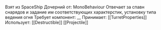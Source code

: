 Взят из SpaceShip
Дочерний от: MonoBehaviour
Отвечает за спавн снарядов и задание им соответствующих характерстик, установку типа ведения огня
Требует компонент: __
Принимает: 
[[TurretProperties]]
Использует: 
[[Destructible]]
[[Projectile]]